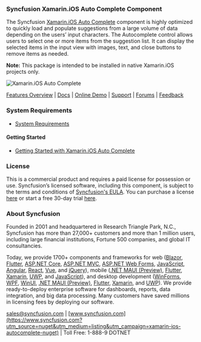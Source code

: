 ### Syncfusion Xamarin.iOS Auto Complete Component
The Syncfusion [Xamarin.iOS Auto Complete](https://www.syncfusion.com/xamarin-ios-ui-controls/autocomplete?utm_source=nuget&utm_medium=listing&utm_campaign=xamarin-ios-autocomplete-nuget) component is highly optimized to quickly load and populate suggestions from a large volume of data depending on the users’ input characters. The Autocomplete control allows users to select one or more items from the suggestion list. It can display the selected items in the input view with images, text, and close buttons to remove items as needed.

**Note:** This package is intended to be installed in native Xamarin.iOS projects only.

![Xamarin.iOS Auto Complete](https://cdn.syncfusion.com/nuget-readme/xamarin/xamarin_ios_autocomplete.png)

[Features Overview](https://www.syncfusion.com/xamarin-ios-ui-controls/autocomplete?utm_source=nuget&utm_medium=listing&utm_campaign=xamarin-ios-autocomplete-nuget) | [Docs](https://help.syncfusion.com/xamarin-ios/sfautocomplete/getting-started?utm_source=nuget&utm_medium=listing&utm_campaign=xamarin-ios-autocomplete-nuget) | [Online Demo](https://github.com/syncfusion/xamarin-demos?utm_source=nuget&utm_medium=listing&utm_campaign=xamarin-ios-autocomplete-nuget) | [Support](https://www.syncfusion.com/support/directtrac/incidents/newincident?utm_source=nuget&utm_medium=listing&utm_campaign=xamarin-ios-autocomplete-nuget) | [Forums](https://www.syncfusion.com/forums/xamarin.ios?utm_source=nuget&utm_medium=listing&utm_campaign=xamarin-ios-autocomplete-nuget) | [Feedback](https://www.syncfusion.com/feedback/xamarin-ios?utm_source=nuget&utm_medium=listing&utm_campaign=xamarin-ios-autocomplete-nuget)

### System Requirements

* [System Requirements](https://help.syncfusion.com/xamarin-ios/installation-and-upgrade/system-requirements?utm_source=nuget&utm_medium=listing&utm_campaign=xamarin-ios-autocomplete-nuget)

#### Getting Started

* [Getting Started with Xamarin.iOS Auto Complete](https://help.syncfusion.com/xamarin-ios/sfautocomplete/getting-started?utm_source=nuget&utm_medium=listing&utm_campaign=xamarin-ios-autocomplete-nuget)

### License

This is a commercial product and requires a paid license for possession or use. Syncfusion’s licensed software, including this component, is subject to the terms and conditions of [Syncfusion's EULA](https://www.syncfusion.com/eula/es/?utm_source=nuget&utm_medium=listing&utm_campaign=xamarin-ios-autocomplete-nuget). You can purchase a license [here](https://www.syncfusion.com/sales/products?utm_source=nuget&utm_medium=listing&utm_campaign=xamarin-ios-autocomplete-nuget) or start a free 30-day trial [here](https://www.syncfusion.com/account/manage-trials/start-trials?utm_source=nuget&utm_medium=listing&utm_campaign=xamarin-ios-autocomplete-nuget).

### About Syncfusion

Founded in 2001 and headquartered in Research Triangle Park, N.C., Syncfusion has more than 27,000+ customers and more than 1 million users, including large financial institutions, Fortune 500 companies, and global IT consultancies.
 
Today, we provide 1700+ components and frameworks for web ([Blazor](https://www.syncfusion.com/blazor-components?utm_source=nuget&utm_medium=listing&utm_campaign=xamarin-ios-autocomplete-nuget), [Flutter](https://www.syncfusion.com/flutter-widgets?utm_source=nuget&utm_medium=listing&utm_campaign=xamarin-ios-autocomplete-nuget), [ASP.NET Core](https://www.syncfusion.com/aspnet-core-ui-controls?utm_source=nuget&utm_medium=listing&utm_campaign=xamarin-ios-autocomplete-nuget), [ASP.NET MVC](https://www.syncfusion.com/aspnet-mvc-ui-controls?utm_source=nuget&utm_medium=listing&utm_campaign=xamarin-ios-autocomplete-nuget), [ASP.NET Web Forms](https://www.syncfusion.com/jquery/aspnet-webforms-ui-controls?utm_source=nuget&utm_medium=listing&utm_campaign=xamarin-ios-autocomplete-nuget), [JavaScript](https://www.syncfusion.com/javascript-ui-controls?utm_source=nuget&utm_medium=listing&utm_campaign=xamarin-ios-autocomplete-nuget), [Angular](https://www.syncfusion.com/angular-ui-components?utm_source=nuget&utm_medium=listing&utm_campaign=xamarin-ios-autocomplete-nuget), [React](https://www.syncfusion.com/react-ui-components?utm_source=nuget&utm_medium=listing&utm_campaign=xamarin-ios-autocomplete-nuget), [Vue](https://www.syncfusion.com/vue-ui-components?utm_source=nuget&utm_medium=listing&utm_campaign=xamarin-ios-autocomplete-nuget), and [jQuery](https://www.syncfusion.com/jquery-ui-widgets?utm_source=nuget&utm_medium=listing&utm_campaign=xamarin-ios-autocomplete-nuget)), mobile ([.NET MAUI (Preview)](https://www.syncfusion.com/maui-controls?utm_source=nuget&utm_medium=listing&utm_campaign=xamarin-ios-autocomplete-nuget), [Flutter](https://www.syncfusion.com/flutter-widgets?utm_source=nuget&utm_medium=listing&utm_campaign=xamarin-ios-autocomplete-nuget), [Xamarin](https://www.syncfusion.com/xamarin-ui-controls?utm_source=nuget&utm_medium=listing&utm_campaign=xamarin-ios-autocomplete-nuget), [UWP](https://www.syncfusion.com/uwp-ui-controls?utm_source=nuget&utm_medium=listing&utm_campaign=xamarin-ios-autocomplete-nuget), and [JavaScript](https://www.syncfusion.com/javascript-ui-controls?utm_source=nuget&utm_medium=listing&utm_campaign=xamarin-ios-autocomplete-nuget)), and desktop development ([WinForms](https://www.syncfusion.com/winforms-ui-controls?utm_source=nuget&utm_medium=listing&utm_campaign=xamarin-ios-autocomplete-nuget), [WPF](https://www.syncfusion.com/wpf-controls?utm_source=nuget&utm_medium=listing&utm_campaign=xamarin-ios-autocomplete-nuget), [WinUI](https://www.syncfusion.com/winui-controls?utm_source=nuget&utm_medium=listing&utm_campaign=xamarin-ios-autocomplete-nuget), [.NET MAUI (Preview)](https://www.syncfusion.com/maui-controls?utm_source=nuget&utm_medium=listing&utm_campaign=xamarin-ios-autocomplete-nuget), [Flutter](https://www.syncfusion.com/flutter-widgets?utm_source=nuget&utm_medium=listing&utm_campaign=xamarin-ios-autocomplete-nuget), [Xamarin](https://www.syncfusion.com/xamarin-ui-controls?utm_source=nuget&utm_medium=listing&utm_campaign=xamarin-ios-autocomplete-nuget), and [UWP](https://www.syncfusion.com/uwp-ui-controls?utm_source=nuget&utm_medium=listing&utm_campaign=xamarin-ios-autocomplete-nuget)). We provide ready-to-deploy enterprise software for dashboards, reports, data integration, and big data processing. Many customers have saved millions in licensing fees by deploying our software.

[sales@syncfusion.com](mailto:sales@syncfusion.com?Subject=Syncfusion%20Xamarin.iOS%20AutoComplete-%20NuGet) | [www.syncfusion.com](https://www.syncfusion.com?utm_source=nuget&utm_medium=listing&utm_campaign=xamarin-ios-autocomplete-nuget) | Toll Free: 1-888-9 DOTNET


     